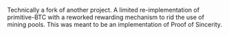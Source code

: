 Technically a fork of another project. A limited re-implementation of primitive-BTC with a reworked rewarding mechanism to rid the use of mining pools. This was meant to be an implementation of Proof of Sincerity.
